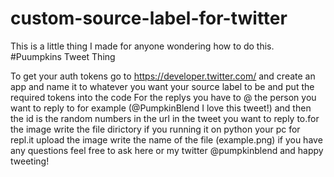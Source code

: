 # custom-source-label-for-twitter
This is a little thing I made for anyone wondering how to do this. 
#Puumpkins Tweet Thing 

To get your auth tokens go to https://developer.twitter.com/ and create an app and name it to whatever you want your source label to be and put the required tokens into the code For the replys you have to @ the person you want to reply to for example (@PumpkinBlend I love this tweet!) and then the id is the random numbers in the url in the tweet you want to reply to.for the image write the file dirictory if you running it on python your pc for repl.it upload the image write the name of the file (example.png) if you have any questions feel free to ask here or my twitter @pumpkinblend and happy tweeting!
